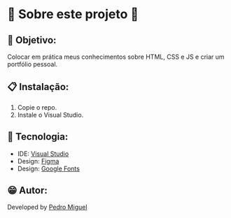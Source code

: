 # 💫 Sobre este projeto 💫

## 📜 Objetivo:
Colocar em prática meus conhecimentos sobre HTML, CSS e JS e criar um portfólio pessoal.

## 📋 Instalação:
1. Copie o repo.
2. Instale o Visual Studio.

## 🧰 Tecnologia:
- IDE: <a href="https://visualstudio.microsoft.com/downloads/">Visual Studio</a>
- Design: <a href="https://www.figma.com/design/r1rhlxTBhsdYBCtNJeqRmH/Portif%C3%B3lio?node-id=0-1&t=n0EchMG1PLRVoXH8-1">Figma</a>
- Design: <a href="https://fonts.google.com/">Google Fonts</a>

## 😁 Autor:

Developed by [Pedro Miguel](https://www.linkedin.com/in/pedro-miguel-73288130a/)
